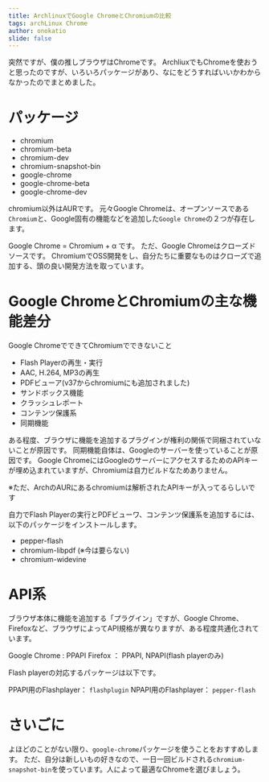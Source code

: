 ```yaml
---
title: ArchlinuxでGoogle ChromeとChromiumの比較
tags: archLinux Chrome
author: onokatio
slide: false
---
```

突然ですが、僕の推しブラウザはChromeです。
ArchliuxでもChromeを使おうと思ったのですが、いろいろパッケージがあり、なにをどうすればいいかわからなかったのでまとめました。

# パッケージ

- chromium
- chromium-beta
- chromium-dev
- chromium-snapshot-bin
- google-chrome
- google-chrome-beta
- google-chrome-dev

chromium以外はAURです。
元々Google Chromeは、オープンソースである`Chromium`と、Google固有の機能などを追加した`Google Chrome`の２つが存在します。

Google Chrome = Chromium + α です。
ただ、Google Chromeはクローズドソースです。
ChromiumでOSS開発をし、自分たちに重要なものはクローズで追加する、頭の良い開発方法を取っています。

# Google ChromeとChromiumの主な機能差分

Google ChromeでできてChromiumでできないこと

- Flash Playerの再生・実行
- AAC, H.264, MP3の再生
- PDFビューア(v37からchromiumにも追加されました)
- サンドボックス機能
- クラッシュレポート
- コンテンツ保護系
- 同期機能

ある程度、ブラウザに機能を追加するプラグインが権利の関係で同梱されていないことが原因です。
同期機能自体は、Googleのサーバーを使っていることが原因です。
Google ChromeにはGoogleのサーバーにアクセスするためのAPIキーが埋め込まれていますが、Chromiumは自力ビルドなためありません。

※ただ、ArchのAURにあるchromiumは解析されたAPIキーが入ってるらしいです

自力でFlash Playerの実行とPDFビューワ、コンテンツ保護系を追加するには、以下のパッケージをインストールします。

- pepper-flash 
- chromium-libpdf (※今は要らない)
- chromium-widevine

# API系

ブラウザ本体に機能を追加する「プラグイン」ですが、Google Chrome、Firefoxなど、ブラウザによってAPI規格が異なりますが、ある程度共通化されています。

Google Chrome : PPAPI
Firefox ： PPAPI, NPAPI(flash playerのみ)

Flash playerの対応するパッケージは以下です。

PPAPI用のFlashplayer： `flashplugin`
NPAPI用のFlashplayer： `pepper-flash`

# さいごに

よほどのことがない限り、`google-chrome`パッケージを使うことをおすすめします。
ただ、自分は新しいもの好きなので、一日一回ビルドされる`chromium-snapshot-bin`を使っています。人によって最適なChromeを選びましょう。


